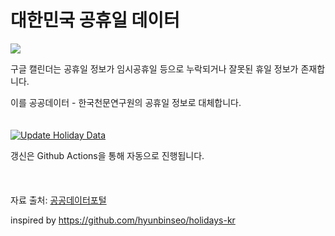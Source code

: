 # 대한민국 공휴일 데이터
<a href="https://calendar.google.com/calendar/r?cid=webcal://daehyeoni.dev/holidays-kr/holidays.ics" target="_blank"><img src="https://github.com/user-attachments/assets/53ba73ed-b5f8-411a-a8ea-340cca1cd00d"></a>

구글 캘린더는 공휴일 정보가 임시공휴일 등으로 누락되거나 잘못된 휴일 정보가 존재합니다.

이를 공공데이터 - 한국천문연구원의 공휴일 정보로 대체합니다.
<br /><br /><br />
[![Update Holiday Data](https://github.com/DaeHyeoNi/holidays-kr/actions/workflows/update-holidays.yml/badge.svg)](https://github.com/DaeHyeoNi/holidays-kr/actions/workflows/update-holidays.yml)

갱신은 Github Actions을 통해 자동으로 진행됩니다.
<br /><br /><br /><br />
자료 출처: [공공데이터포털](https://www.data.go.kr/data/15012690/openapi.do)

inspired by https://github.com/hyunbinseo/holidays-kr
